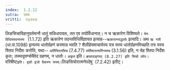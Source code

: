 ```yaml
---
index:  1.2.12
sutra:  उश्च
vritti:  nyasa
---
```


लिङसिचाविहानुवर्तमानौ धातुं सन्निधापयतः, तत एव तयोर्विधानात्। न च ऋकारेण विशिष्यते। `येन विधिस्तदन्तस्य ` (1.1.72) इति ऋकारेण तदन्तविधिर्विज्ञायत इत्याह--`ऋकारान्ताद्धातोः` इत्यादि।
अथ `ऋ गतौ` (धा.पा.1098) इत्यस्य धातोर्ग्रहणं कस्मान्न भवति ? शैलीहेयमाचार्यस्य यत्र यस्य धातोर्ग्रहणमिच्छति तत्र यस्य श्तिपा निर्देशः करोति, यथा-- `अर्तिपिपर्त्योश्च` (7.4.77) `सर्तिशास्त्यर्तिभ्यश्च` (3.1.56) इति, न चेह श्तिपा निर्देशः कृतः; तस्मादृवर्ण्सयैवेदं ग्रहणम्, न धातोः। `अकृत` इति। `ह्रस्वादङ्गात् (8.2.27) इति सिचो लोपः। `वरिषीष्ट` इति। वृङो वृञो वैकस्य रूपम्। `लिङसिचोरात्मनेपदेषु` (7.2.42) इतीट्।

